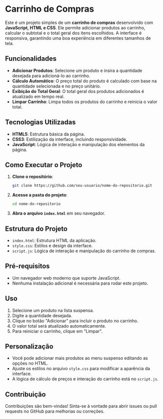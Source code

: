 # Carrinho de Compras

Este é um projeto simples de um **carrinho de compras** desenvolvido com **JavaScript, HTML e CSS**. Ele permite adicionar produtos ao carrinho, calcular o subtotal e o total geral dos itens escolhidos. A interface é responsiva, garantindo uma boa experiência em diferentes tamanhos de tela.

## Funcionalidades

- **Adicionar Produtos**: Selecione um produto e insira a quantidade desejada para adicioná-lo ao carrinho.
- **Cálculo Automático**: O preço total do produto é calculado com base na quantidade selecionada e no preço unitário.
- **Exibição do Total Geral**: O total geral dos produtos adicionados é atualizado em tempo real.
- **Limpar Carrinho**: Limpa todos os produtos do carrinho e reinicia o valor total.

## Tecnologias Utilizadas

- **HTML5**: Estrutura básica da página.
- **CSS3**: Estilização da interface, incluindo responsividade.
- **JavaScript**: Lógica de interação e manipulação dos elementos da página.

## Como Executar o Projeto

1. **Clone o repositório**:
   ```bash
   git clone https://github.com/seu-usuario/nome-do-repositorio.git
   ```
2. **Acesse a pasta do projeto**:
   ```bash
   cd nome-do-repositorio
   ```
3. **Abra o arquivo `index.html`** em seu navegador.

## Estrutura do Projeto

- `index.html`: Estrutura HTML da aplicação.
- `style.css`: Estilos e design da interface.
- `script.js`: Lógica de interação e manipulação do carrinho de compras.

## Pré-requisitos

- Um navegador web moderno que suporte JavaScript.
- Nenhuma instalação adicional é necessária para rodar este projeto.

## Uso

1. Selecione um produto na lista suspensa.
2. Digite a quantidade desejada.
3. Clique no botão "Adicionar" para incluir o produto no carrinho.
4. O valor total será atualizado automaticamente.
5. Para reiniciar o carrinho, clique em "Limpar".

## Personalização

- Você pode adicionar mais produtos ao menu suspenso editando as opções no HTML.
- Ajuste os estilos no arquivo `style.css` para modificar a aparência da interface.
- A lógica de cálculo de preços e interação do carrinho está no `script.js`.

## Contribuição

Contribuições são bem-vindas! Sinta-se à vontade para abrir issues ou pull requests no GitHub para melhorias ou correções.



